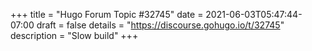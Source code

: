 +++
title = "Hugo Forum Topic #32745"
date = 2021-06-03T05:47:44-07:00
draft = false
details = "https://discourse.gohugo.io/t/32745"
description = "Slow build"
+++
